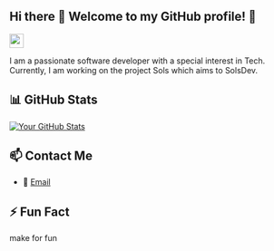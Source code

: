 ## Hi there 👋 Welcome to my GitHub profile! 🚀

<!-- Add an animated image or GIF -->
<img src="https://media.giphy.com/media/hvRJCLFzcasrR4ia7z/giphy.gif" width="25px">

<!-- Add a brief description about yourself -->
I am a passionate software developer with a special interest in Tech. Currently, I am working on the project Sols which aims to SolsDev.

<!-- Add a list of skills or technologies you are proficient in -->
<!-- ## 🛠️ Skills & Technologies
- 💻 {{ programming_language_1 }}, {{ programming_language_2 }}, {{ programming_language_3 }}
- 🌐 {{ web_technology_1 }}, {{ web_technology_2 }}, {{ web_technology_3 }}
- 🗄️ {{ database_1 }}, {{ database_2 }}
- ☁️ {{ cloud_platform_1 }}, {{ cloud_platform_2 }} -->

<!-- Add a section for your featured projects -->
<!-- ## 🌟 Featured Projects -->
<!-- - [{{ project_name_1 }}]({{ project_link_1 }}) - {{ short_description_project_1 }}
- [{{ project_name_2 }}]({{ project_link_2 }}) - {{ short_description_project_2 }}
- [{{ project_name_3 }}]({{ project_link_3 }}) - {{ short_description_project_3 }} -->

<!-- Add your GitHub stats using GitHub Readme Stats -->
## 📊 GitHub Stats
[![Your GitHub Stats](https://github-readme-stats.vercel.app/api?username=Ardani-mith&show_icons=true&theme=radical)](https://github.com/Ardani-mith/github-readme-stats)

<!-- Add how to contact you -->
## 📫 Contact Me
<!-- - 💼 [LinkedIn]({{ your_LinkedIn_profile_link }}) -->
- 📧 [Email](mailto:ardanistwan@gmail.com)
<!-- - 🐦 [Twitter]({{ your_Twitter_profile_link }}) -->

<!-- Add an interesting fact or favorite quote -->
## ⚡ Fun Fact
make for fun


